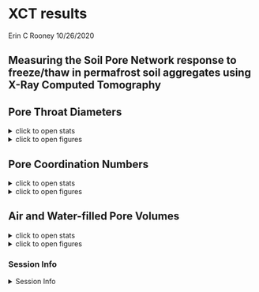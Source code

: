 XCT results
================
Erin C Rooney
10/26/2020

## Measuring the Soil Pore Network response to freeze/thaw in permafrost soil aggregates using X-Ray Computed Tomography

## Pore Throat Diameters

<details>

<summary>click to open stats</summary>

### Statistics

    #> [1] "after"   "before"  "before "

    #> 
    #>  Shapiro-Wilk normality test
    #> 
    #> data:  d
    #> W = 0.84236, p-value = 2.295e-08

    #> 
    #>  Wilcoxon signed rank test with continuity correction
    #> 
    #> data:  breadth_dist by trmt
    #> V = 1387.5, p-value = 0.09974
    #> alternative hypothesis: true location shift is less than 0

    #> [1] 0.09974333

</details>

<details>

<summary>click to open figures</summary>

### Figures

    #> [1] "28_38_12" "28_38_28" "40_50_16" "40_50_28" "41_50_16" "41_50_28"

    #> 'data.frame':    180 obs. of  8 variables:
    #>  $ site        : chr  "tool" "tool" "tool" "tool" ...
    #>  $ trmt        : chr  "after" "after" "after" "after" ...
    #>  $ sample      : chr  "28_38_12" "28_38_12" "28_38_12" "28_38_12" ...
    #>  $ bin         : chr  "a" "b" "c" "d" ...
    #>  $ breadth_mm  : num  0.15 0.14 0.13 0.12 0.11 0.1 0.09 0.08 0.07 0.06 ...
    #>  $ breadth_um  : int  150 140 130 120 110 100 90 80 70 60 ...
    #>  $ breadth_freq: int  3 0 0 4 3 4 7 6 15 3 ...
    #>  $ breadth_dist: num  0.0297 0 0 0.0396 0.0297 ...

![](images/Pore%20Throat%20Distributions-1.png)<!-- -->![](images/Pore%20Throat%20Distributions-2.png)<!-- -->![](images/Pore%20Throat%20Distributions-3.png)<!-- -->

</details>

## Pore Coordination Numbers

<details>

<summary>click to open stats</summary>

### Statistics

    #>  [1] "1"  "2"  "3"  "4"  "5"  "6"  "7"  "8"  "9"  "10" "11" "12" "13" "14" "15"
    #> [16] "16"

    #> [1] "after"  "before"

    #> 
    #>  Shapiro-Wilk normality test
    #> 
    #> data:  d
    #> W = 0.76374, p-value = 4.011e-11

    #> 
    #>  Wilcoxon signed rank test with continuity correction
    #> 
    #> data:  freq by trmt
    #> V = 660, p-value = 0.3589
    #> alternative hypothesis: true location shift is not equal to 0

    #> [1] 0.3588726

</details>

<details>

<summary>click to open figures</summary>

### Figures

![](images/Pore%20Coordination%20Numbers-1.png)<!-- -->

</details>

## Air and Water-filled Pore Volumes

<details>

<summary>click to open stats</summary>

### Statistics

    #>             Df   Sum Sq   Mean Sq F value Pr(>F)  
    #> trmt         1 0.002641 0.0026411   6.285 0.0311 *
    #> Residuals   10 0.004202 0.0004202                 
    #> ---
    #> Signif. codes:  0 '***' 0.001 '**' 0.01 '*' 0.05 '.' 0.1 ' ' 1

    #> $statistics
    #>        MSerror Df     Mean       CV        MSD
    #>   0.0004202165 10 0.038384 53.40554 0.02637049
    #> 
    #> $parameters
    #>    test name.t ntr StudentizedRange alpha
    #>   Tukey   trmt   2         3.151064  0.05
    #> 
    #> $means
    #>        conn_water_perc        std r      Min      Max        Q25       Q50
    #> after        0.0235485 0.01006972 6 0.007835 0.032096 0.01765550 0.0274340
    #> before       0.0532195 0.02718517 6 0.014306 0.094367 0.04357925 0.0486655
    #>               Q75
    #> after  0.03093050
    #> before 0.06573825
    #> 
    #> $comparison
    #> NULL
    #> 
    #> $groups
    #>        conn_water_perc groups
    #> before       0.0532195      a
    #> after        0.0235485      b
    #> 
    #> attr(,"class")
    #> [1] "group"

    #>             Df    Sum Sq   Mean Sq F value Pr(>F)
    #> trmt         1 7.610e-06 7.615e-06   1.025  0.335
    #> Residuals   10 7.427e-05 7.427e-06

    #>             Df   Sum Sq   Mean Sq F value Pr(>F)
    #> trmt         1 0.000357 0.0003569   0.425  0.529
    #> Residuals   10 0.008406 0.0008406

    #>             Df    Sum Sq   Mean Sq F value Pr(>F)
    #> trmt         1 9.450e-06 9.447e-06   0.586  0.462
    #> Residuals   10 1.613e-04 1.613e-05

</details>

<details>

<summary>click to open figures</summary>

### Figures

![](images/Pore%20volumes-1.png)<!-- -->

</details>

### Session Info

<details>

<summary>Session Info</summary>

    #> [1] "2020-10-28"

    #> R version 4.0.1 (2020-06-06)
    #> Platform: x86_64-w64-mingw32/x64 (64-bit)
    #> Running under: Windows 10 x64 (build 19041)
    #> 
    #> Matrix products: default
    #> 
    #> locale:
    #> [1] LC_COLLATE=English_United States.1252 
    #> [2] LC_CTYPE=English_United States.1252   
    #> [3] LC_MONETARY=English_United States.1252
    #> [4] LC_NUMERIC=C                          
    #> [5] LC_TIME=English_United States.1252    
    #> 
    #> attached base packages:
    #> [1] stats     graphics  grDevices utils     datasets  methods   base     
    #> 
    #> other attached packages:
    #>  [1] patchwork_1.0.1  PNWColors_0.1.0  ggthemes_4.2.0   ggpubr_0.4.0    
    #>  [5] PairedData_1.1.1 lattice_0.20-41  mvtnorm_1.1-1    gld_2.6.2       
    #>  [9] MASS_7.3-51.6    forcats_0.5.0    stringr_1.4.0    dplyr_1.0.0     
    #> [13] purrr_0.3.4      readr_1.3.1      tidyr_1.1.0      tibble_3.0.1    
    #> [17] ggplot2_3.3.2    tidyverse_1.3.0  agricolae_1.3-3 
    #> 
    #> loaded via a namespace (and not attached):
    #>  [1] nlme_3.1-148      fs_1.4.2          lubridate_1.7.9   httr_1.4.1       
    #>  [5] tools_4.0.1       backports_1.1.7   R6_2.4.1          AlgDesign_1.2.0  
    #>  [9] DBI_1.1.0         questionr_0.7.1   colorspace_1.4-1  withr_2.2.0      
    #> [13] tidyselect_1.1.0  klaR_0.6-15       curl_4.3          compiler_4.0.1   
    #> [17] cli_2.0.2         rvest_0.3.5       xml2_1.3.2        labeling_0.3     
    #> [21] scales_1.1.1      digest_0.6.25     foreign_0.8-80    rmarkdown_2.3    
    #> [25] rio_0.5.16        pkgconfig_2.0.3   htmltools_0.5.0   labelled_2.5.0   
    #> [29] dbplyr_1.4.4      fastmap_1.0.1     highr_0.8         rlang_0.4.7      
    #> [33] readxl_1.3.1      rstudioapi_0.11   shiny_1.5.0       farver_2.0.3     
    #> [37] generics_0.0.2    combinat_0.0-8    jsonlite_1.7.0    zip_2.1.1        
    #> [41] car_3.0-10        magrittr_1.5      Rcpp_1.0.4.6      munsell_0.5.0    
    #> [45] fansi_0.4.1       abind_1.4-5       lifecycle_0.2.0   stringi_1.4.6    
    #> [49] yaml_2.2.1        carData_3.0-4     grid_4.0.1        blob_1.2.1       
    #> [53] promises_1.1.1    crayon_1.3.4      lmom_2.8          miniUI_0.1.1.1   
    #> [57] haven_2.3.1       hms_0.5.3         knitr_1.29        pillar_1.4.6     
    #> [61] ggsignif_0.6.0    reprex_0.3.0      glue_1.4.1        evaluate_0.14    
    #> [65] data.table_1.12.8 modelr_0.1.8      vctrs_0.3.2       httpuv_1.5.4     
    #> [69] cellranger_1.1.0  gtable_0.3.0      assertthat_0.2.1  openxlsx_4.2.2   
    #> [73] xfun_0.15         mime_0.9          xtable_1.8-4      broom_0.7.0      
    #> [77] e1071_1.7-3       rstatix_0.6.0     later_1.1.0.1     class_7.3-17     
    #> [81] cluster_2.1.0     ellipsis_0.3.1

</details>
